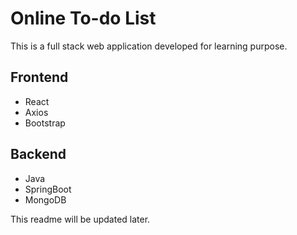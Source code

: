 # Online To-do List

This is a full stack web application developed for learning purpose. 

## Frontend

- React
- Axios
- Bootstrap

## Backend

- Java
- SpringBoot
- MongoDB

This readme will be updated later.
